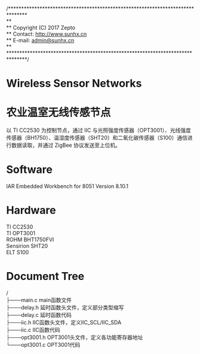/*******************************************************************************  
**  
** Copyright (C) 2017 Zepto  
** Contact: http://www.sunhx.cn  
** E-mail: admin@sunhx.cn  
**  
*******************************************************************************/  
  
# Wireless Sensor Networks  
# 农业温室无线传感节点  

以 TI CC2530 为控制节点，通过 IIC 与光照强度传感器（OPT3001）、光线强度传感器（BH1750）、温湿度传感器（SHT20）和二氧化碳传感器（S100）通信进行数据读取，并通过 ZigBee 协议发送至上位机。  
  
  
# Software  
  IAR Embedded Workbench for 8051 Version 8.10.1  
  
# Hardware  
  TI CC2530  
  TI OPT3001  
  ROHM BHT1750FVI  
  Sensirion SHT20  
  ELT S100  
  
# Document Tree  
/  
├───main.c          main函数文件  
├───delay.h         延时函数头文件，定义部分类型缩写  
├───delay.c         延时函数代码  
├───iic.h           IIC函数头文件，定义IIC_SCL/IIC_SDA  
├───iic.c           IIC函数代码  
├───opt3001.h       OPT3001头文件，定义各功能寄存器地址  
└───opt3001.c       OPT3001代码  
